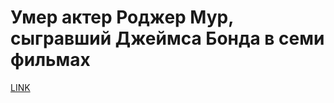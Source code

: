 # Умер актер Роджер Мур, сыгравший Джеймса Бонда в семи фильмах



[LINK](https://varlamov.ru/2387307.html)